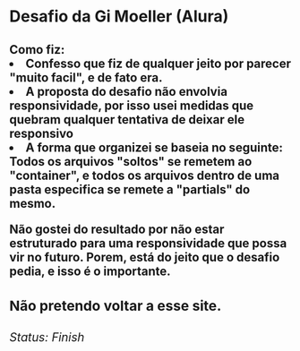 <h1>Desafio da Gi Moeller (Alura)

<h2>Como fiz:

<li>Confesso que fiz de qualquer jeito por parecer "muito facil", e de fato era.
<li>A proposta do desafio não envolvia responsividade, por isso usei medidas que quebram qualquer tentativa de deixar ele responsivo
<li>A forma que organizei se baseia no seguinte: Todos os arquivos "soltos" se remetem ao "container", e todos os arquivos dentro de uma pasta especifica se remete a "partials" do mesmo.

<p>Não gostei do resultado por não estar estruturado para uma responsividade que possa vir no futuro. Porem, está do jeito que o desafio pedia, e isso é o importante.

<h3>Não pretendo voltar a esse site.

<h6>Status: Finish
